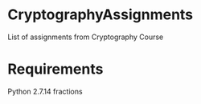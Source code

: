 # CryptographyAssignments
List of assignments from Cryptography Course

# Requirements
Python 2.7.14
fractions
